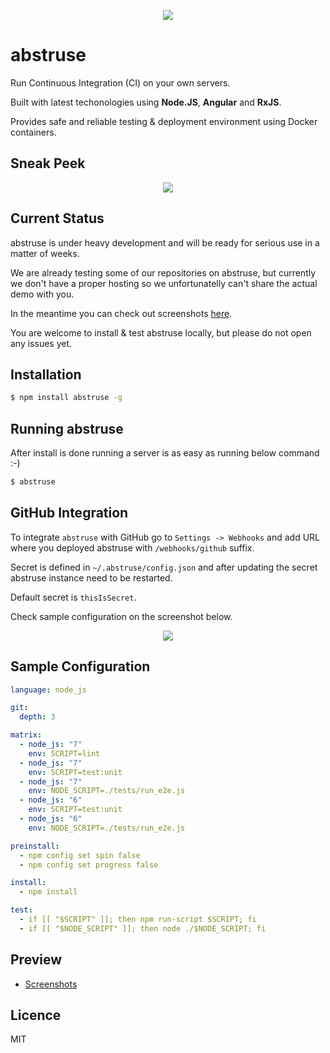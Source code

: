 <p align="center">
  <img src="https://user-images.githubusercontent.com/1796022/28603921-79363332-71c7-11e7-811f-e5079f1b9f9c.png">
</p>

# abstruse

Run Continuous Integration (CI) on your own servers.

Built with latest techonologies using **Node.JS**, **Angular** and **RxJS**.

Provides safe and reliable testing & deployment environment using Docker containers.

## Sneak Peek

<p align="center">
  <img src="https://user-images.githubusercontent.com/1796022/28603923-7bbf78b6-71c7-11e7-8575-edd27779e8f1.png">
</p>

## Current Status

abstruse is under heavy development and will be ready for serious use in a matter of weeks.

We are already testing some of our repositories on abstruse, but currently we don't have a proper hosting so we unfortunatelly
can't share the actual demo with you.

In the meantime you can check out screenshots [here](https://github.com/bleenco/abstruse/wiki/Screenshots-(Preview)).

You are welcome to install & test abstruse locally, but please do not open any issues yet.

## Installation

```sh
$ npm install abstruse -g
```

## Running abstruse

After install is done running a server is as easy as running below command :-)

```sh
$ abstruse
```

## GitHub Integration

To integrate `abstruse` with GitHub go to `Settings -> Webhooks` and add URL where you deployed abstruse with `/webhooks/github` suffix.

Secret is defined in `~/.abstruse/config.json` and after updating the secret abstruse instance need to be restarted.

Default secret is `thisIsSecret`.

Check sample configuration on the screenshot below.

<p align="center">
  <img src="https://user-images.githubusercontent.com/1796022/28603956-a12a2b5a-71c7-11e7-89db-57f606513d57.png">
</p>

## Sample Configuration

```yml
language: node_js

git:
  depth: 3

matrix:
  - node_js: "7"
    env: SCRIPT=lint
  - node_js: "7"
    env: SCRIPT=test:unit
  - node_js: "7"
    env: NODE_SCRIPT=./tests/run_e2e.js
  - node_js: "6"
    env: SCRIPT=test:unit
  - node_js: "6"
    env: NODE_SCRIPT=./tests/run_e2e.js

preinstall:
  - npm config set spin false
  - npm config set progress false

install:
  - npm install

test:
  - if [[ "$SCRIPT" ]]; then npm run-script $SCRIPT; fi
  - if [[ "$NODE_SCRIPT" ]]; then node ./$NODE_SCRIPT; fi
```

## Preview

- [Screenshots](https://github.com/bleenco/abstruse/wiki/Screenshots-(Preview))

## Licence

MIT
